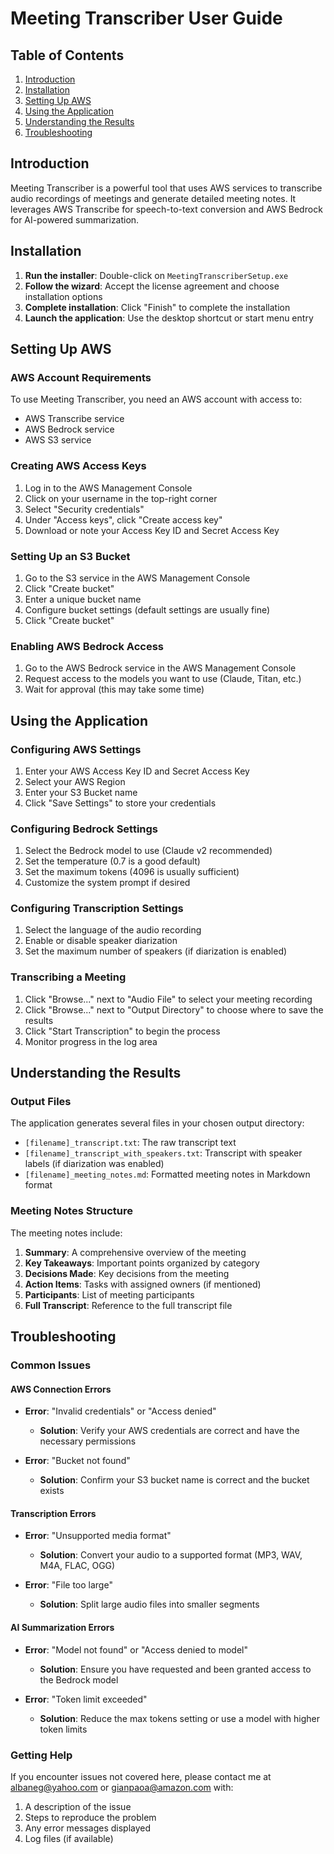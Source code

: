 # Meeting Transcriber User Guide

## Table of Contents
1. [Introduction](#introduction)
2. [Installation](#installation)
3. [Setting Up AWS](#setting-up-aws)
4. [Using the Application](#using-the-application)
5. [Understanding the Results](#understanding-the-results)
6. [Troubleshooting](#troubleshooting)

## Introduction

Meeting Transcriber is a powerful tool that uses AWS services to transcribe audio recordings of meetings and generate detailed meeting notes. It leverages AWS Transcribe for speech-to-text conversion and AWS Bedrock for AI-powered summarization.

## Installation

1. **Run the installer**: Double-click on `MeetingTranscriberSetup.exe`
2. **Follow the wizard**: Accept the license agreement and choose installation options
3. **Complete installation**: Click "Finish" to complete the installation
4. **Launch the application**: Use the desktop shortcut or start menu entry

## Setting Up AWS

### AWS Account Requirements

To use Meeting Transcriber, you need an AWS account with access to:
- AWS Transcribe service
- AWS Bedrock service
- AWS S3 service

### Creating AWS Access Keys

1. Log in to the AWS Management Console
2. Click on your username in the top-right corner
3. Select "Security credentials"
4. Under "Access keys", click "Create access key"
5. Download or note your Access Key ID and Secret Access Key

### Setting Up an S3 Bucket

1. Go to the S3 service in the AWS Management Console
2. Click "Create bucket"
3. Enter a unique bucket name
4. Configure bucket settings (default settings are usually fine)
5. Click "Create bucket"

### Enabling AWS Bedrock Access

1. Go to the AWS Bedrock service in the AWS Management Console
2. Request access to the models you want to use (Claude, Titan, etc.)
3. Wait for approval (this may take some time)

## Using the Application

### Configuring AWS Settings

1. Enter your AWS Access Key ID and Secret Access Key
2. Select your AWS Region
3. Enter your S3 Bucket name
4. Click "Save Settings" to store your credentials

### Configuring Bedrock Settings

1. Select the Bedrock model to use (Claude v2 recommended)
2. Set the temperature (0.7 is a good default)
3. Set the maximum tokens (4096 is usually sufficient)
4. Customize the system prompt if desired

### Configuring Transcription Settings

1. Select the language of the audio recording
2. Enable or disable speaker diarization
3. Set the maximum number of speakers (if diarization is enabled)

### Transcribing a Meeting

1. Click "Browse..." next to "Audio File" to select your meeting recording
2. Click "Browse..." next to "Output Directory" to choose where to save the results
3. Click "Start Transcription" to begin the process
4. Monitor progress in the log area

## Understanding the Results

### Output Files

The application generates several files in your chosen output directory:
- `[filename]_transcript.txt`: The raw transcript text
- `[filename]_transcript_with_speakers.txt`: Transcript with speaker labels (if diarization was enabled)
- `[filename]_meeting_notes.md`: Formatted meeting notes in Markdown format

### Meeting Notes Structure

The meeting notes include:
1. **Summary**: A comprehensive overview of the meeting
2. **Key Takeaways**: Important points organized by category
3. **Decisions Made**: Key decisions from the meeting
4. **Action Items**: Tasks with assigned owners (if mentioned)
5. **Participants**: List of meeting participants
6. **Full Transcript**: Reference to the full transcript file

## Troubleshooting

### Common Issues

#### AWS Connection Errors

- **Error**: "Invalid credentials" or "Access denied"
  - **Solution**: Verify your AWS credentials are correct and have the necessary permissions

- **Error**: "Bucket not found"
  - **Solution**: Confirm your S3 bucket name is correct and the bucket exists

#### Transcription Errors

- **Error**: "Unsupported media format"
  - **Solution**: Convert your audio to a supported format (MP3, WAV, M4A, FLAC, OGG)

- **Error**: "File too large"
  - **Solution**: Split large audio files into smaller segments

#### AI Summarization Errors

- **Error**: "Model not found" or "Access denied to model"
  - **Solution**: Ensure you have requested and been granted access to the Bedrock model

- **Error**: "Token limit exceeded"
  - **Solution**: Reduce the max tokens setting or use a model with higher token limits

### Getting Help

If you encounter issues not covered here, please contact me at albaneg@yahoo.com or gianpaoa@amazon.com with:
1. A description of the issue
2. Steps to reproduce the problem
3. Any error messages displayed
4. Log files (if available)